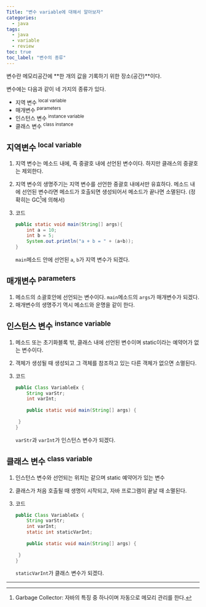 ```yaml
---
Title: "변수 variable에 대해서 알아보자"
categories:
  - java
tags:
  - java
  - variable
  - review
toc: true
toc_label: "변수의 종류"
---
```




변수란 메모리공간에 **한 개의 값을 기록하기 위한 장소(공간)**이다.



변수에는 다음과 같이 네 가지의 종류가 있다.

- 지역 변수 <sup>local variable<sup>
- 매개변수 <sup>parameters<sup>
- 인스턴스 변수 <sup>instance variable<sup>
- 클래스 변수 <sup>class instance<sup>



## 지역변수 <sup>local variable<sup>

1. 지역 변수는 메소드 내에, 즉 중괄호 내에 선언된 변수이다. 하지만 클래스의 중괄호는 제외한다.

2. 지역 변수의 생명주기는 지역 변수를 선언한 중괄호 내에서만 유효하다. 
   메소드 내에 선언된 변수라면 메소드가 호출되면 생성되어서 메소드가 끝나면 소멸된다. (정확히는 GC[^1]에 의해서)

   [^1]: Garbage Collector: 자바의 특징 중 하나이며 자동으로 메모리 관리를 한다.

3. 코드

   ```java
   public static void main(String[] args){
       int a = 10;
       int b = 5;
       System.out.println("a + b = " + (a+b));
   }
   ```

   `main`메소드 안에 선언된 `a`, `b`가 지역 변수가 되겠다.



## 매개변수 <sup>parameters<sup>

1. 메소드의 소괄호안에 선언되는 변수이다. `main`메소드의 `args`가 매개변수가 되겠다.
2. 매개변수의 생명주기 역시 메소드와 운명을 같이 한다.



## 인스턴스 변수 <sup>instance variable<sup>

1. 메소드 또는 초기화블록 밖, 클래스 내에 선언된 변수이며 static이라는 예약어가 없는 변수이다.

2. 객체가 생성될 때 생성되고 그 객체를 참조하고 있는 다른 객체가 없으면 소멸된다.

3. 코드

   ```java
   public Class VariableEx {
       String varStr;
       int varInt;
       
       public static void main(String[] args) {
           
   	}
   }
   ```

   `varStr`과 `varInt`가 인스턴스 변수가 되겠다.



## 클래스 변수 <sup>class variable<sup>

1. 인스턴스 변수와 선언되는 위치는 같으며 static 예약어가 있는 변수

2. 클래스가 처음 호출될 때 생명이 시작되고, 자바 프로그램이 끝날 때 소멸된다.

3. 코드

   ```java
   public Class VariableEx {
       String varStr;
       int varInt;
       static int staticVarInt;
       
       public static void main(String[] args) {
           
   	}
   }
   ```

   `staticVarInt`가 클래스 변수가 되겠다.



---

